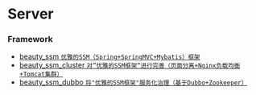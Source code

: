 # Server

### Framework
 - [beauty_ssm `优雅的SSM（Spring+SpringMVC+Mybatis）框架`](https://github.com/wosyingjun/beauty_ssm)
 - [beauty_ssm_cluster `对”优雅的SSM框架“进行完善（页面分离+Nginx负载均衡+Tomcat集群）`](https://github.com/wosyingjun/beauty_ssm_cluster)
 - [beauty_ssm_dubbo `将"优雅的SSM框架"服务化治理（基于Dubbo+Zookeeper）`](https://github.com/wosyingjun/beauty_ssm_dubbo)
